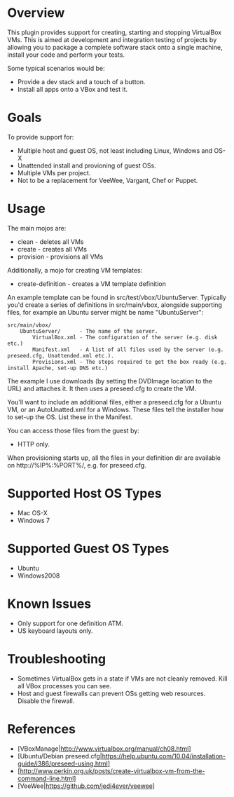 Overview
===
This plugin provides support for creating, starting and stopping VirtualBox VMs. This is aimed at development and integration testing of projects by allowing you to package a complete software stack onto a single machine, install your code and perform your tests.

Some typical scenarios would be:

* Provide a dev stack and a touch of a button.
* Install all apps onto a VBox and test it.

Goals
===
To provide support for:

* Multiple host and guest OS, not least including Linux, Windows and OS-X
* Unattended install and provioning of guest OSs.
* Multiple VMs per project.
* Not to be a replacement for VeeWee, Vargant, Chef or Puppet.

Usage
===
The main mojos are:

* clean - deletes all VMs
* create - creates all VMs
* provision - provisions all VMs

Additionally, a mojo for creating VM templates:

* create-definition - creates a VM template definition

An example template can be found in src/test/vbox/UbuntuServer. Typically you'd create a series of definitions in src/main/vbox, alongside supporting files, for example an Ubuntu server might be name "UbuntuServer":

    src/main/vbox/
        UbuntuServer/      - The name of the server.
            VirtualBox.xml - The configuration of the server (e.g. disk etc.)
            Manifest.xml   - A list of all files used by the server (e.g. preseed.cfg, Unattended.xml etc.).
            Provisions.xml - The steps required to get the box ready (e.g. install Apache, set-up DNS etc.)

The example I use downloads (by setting the DVDImage location to the URL) and attaches it. It then uses a preseed.cfg to create the VM.

You'll want to include an additional files, either a preseed.cfg for a Ubuntu VM, or an AutoUnatted.xml for a Windows. These files tell the installer how to set-up the OS. List these in the Manifest.

You can access those files from the guest by:

* HTTP only.

When provisioning starts up, all the files in your definition dir are available on http://%IP%:%PORT%/, e.g. for preseed.cfg.

Supported Host OS Types
===
* Mac OS-X
* Windows 7

Supported Guest OS Types
===
* Ubuntu
* Windows2008

Known Issues
===
* Only support for one definition ATM.
* US keyboard layouts only.

Troubleshooting
===
* Sometimes VirtualBox gets in a state if VMs are not cleanly removed. Kill all VBox processes you can see.
* Host and guest firewalls can prevent OSs getting web resources. Disable the firewall.

References
===
* [VBoxManage|http://www.virtualbox.org/manual/ch08.html]
* [Ubuntu/Debian preseed.cfg|https://help.ubuntu.com/10.04/installation-guide/i386/preseed-using.html]
* [http://www.perkin.org.uk/posts/create-virtualbox-vm-from-the-command-line.html]
* [VeeWee|https://github.com/jedi4ever/veewee]
